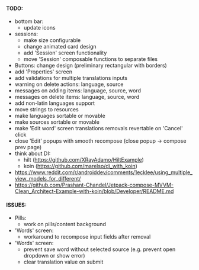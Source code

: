#### TODO:

* bottom bar:
  * update icons
* sessions:
  * make size configurable
  * change animated card design
  * add 'Session' screen functionality
  * move 'Session' composable functions to separate files
* Buttons: change design (preliminary rectangular with borders)
* add 'Properties' screen
* add validations for multiple translations inputs
* warning on delete actions: language, source
* messages on adding items: language, source, word
* messages on delete items: language, source, word
* add non-latin languages support
* move strings to resources
* make languages sortable or movable
* make sources sortable or movable
* make 'Edit word' screen translations removals revertable on 'Cancel' click
* close 'Edit' popups with smooth recompose (close popup -> compose prev page)
* think about DI:
  * hilt (https://github.com/XRayAdamo/HiltExample)
  * koin (https://github.com/marelso/di_with_koin)
* https://www.reddit.com/r/androiddev/comments/1ecklee/using_multiple_view_models_for_different/
* https://github.com/Prashant-Chandel/Jetpack-compose-MVVM-Clean_Architect-Example-with-koin/blob/Developer/README.md

#### ISSUES:
* Pills:
  * work on pills/content background
* 'Words' screen:
  * workaround to recompose input fields after removal
* 'Words' screen:
  * prevent save word without selected source (e.g. prevent open dropdown or show error)
  * clear translation value on submit
